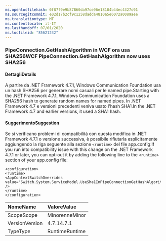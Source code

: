 ```yaml
---
ms.openlocfilehash: 0f87f9e9b87860da97ce96e18104b44ec4327c91
ms.sourcegitcommit: e02d17b2cf9c1258dadda4810a5e6072a0089aee
ms.translationtype: MT
ms.contentlocale: it-IT
ms.lasthandoff: 07/01/2020
ms.locfileid: "85621232"
---
```

### <a name="wcf-pipeconnectiongethashalgorithm-now-uses-sha256"></a><span data-ttu-id="885de-101">PipeConnection.GetHashAlgorithm in WCF ora usa SHA256</span><span class="sxs-lookup"><span data-stu-id="885de-101">WCF PipeConnection.GetHashAlgorithm now uses SHA256</span></span>

#### <a name="details"></a><span data-ttu-id="885de-102">Dettagli</span><span class="sxs-lookup"><span data-stu-id="885de-102">Details</span></span>

<span data-ttu-id="885de-103">A partire da .NET Framework 4.7.1, Windows Communication Foundation usa un hash SHA256 per generare nomi casuali per le named pipe.</span><span class="sxs-lookup"><span data-stu-id="885de-103">Starting with the .NET Framework 4.7.1, Windows Communication Foundation uses a SHA256 hash to generate random names for named pipes.</span></span> <span data-ttu-id="885de-104">In .NET Framework 4.7 e versioni precedenti veniva usato l'hash SHA1.</span><span class="sxs-lookup"><span data-stu-id="885de-104">In the .NET Framework 4.7 and earlier versions, it used a SHA1 hash.</span></span>

#### <a name="suggestion"></a><span data-ttu-id="885de-105">Suggerimento</span><span class="sxs-lookup"><span data-stu-id="885de-105">Suggestion</span></span>

<span data-ttu-id="885de-106">Se si verificano problemi di compatibilità con questa modifica in .NET Framework 4.7.1 o versione successiva, è possibile rifiutarla esplicitamente aggiungendo la riga seguente alla sezione <code>&lt;runtime&gt;</code> del file app.config:</span><span class="sxs-lookup"><span data-stu-id="885de-106">If you run into compatibility issue with this change on the .NET Framework 4.7.1 or later, you can opt-out it by adding the following line to the <code>&lt;runtime&gt;</code> section of your app.config file:</span></span><pre><code class="lang-xml">&lt;configuration&gt;&#13;&#10;&lt;runtime&gt;&#13;&#10;&lt;AppContextSwitchOverrides value=&quot;Switch.System.ServiceModel.UseSha1InPipeConnectionGetHashAlgorithm=true&quot; /&gt;&#13;&#10;&lt;/runtime&gt;&#13;&#10;&lt;/configuration&gt;&#13;&#10;</code></pre>

| <span data-ttu-id="885de-107">Nome</span><span class="sxs-lookup"><span data-stu-id="885de-107">Name</span></span>    | <span data-ttu-id="885de-108">Valore</span><span class="sxs-lookup"><span data-stu-id="885de-108">Value</span></span>       |
|:--------|:------------|
| <span data-ttu-id="885de-109">Scope</span><span class="sxs-lookup"><span data-stu-id="885de-109">Scope</span></span>   |<span data-ttu-id="885de-110">Minorenne</span><span class="sxs-lookup"><span data-stu-id="885de-110">Minor</span></span>|
|<span data-ttu-id="885de-111">Version</span><span class="sxs-lookup"><span data-stu-id="885de-111">Version</span></span>|<span data-ttu-id="885de-112">4.7.1</span><span class="sxs-lookup"><span data-stu-id="885de-112">4.7.1</span></span>|
|<span data-ttu-id="885de-113">Type</span><span class="sxs-lookup"><span data-stu-id="885de-113">Type</span></span>|<span data-ttu-id="885de-114">Runtime</span><span class="sxs-lookup"><span data-stu-id="885de-114">Runtime</span></span>|
